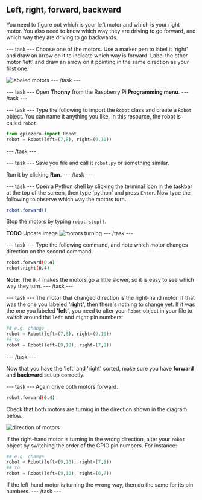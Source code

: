 ## Left, right, forward, backward

You need to figure out which is your left motor and which is your right motor. You also need to know which way they are driving to go forward, and which way they are driving to go backwards.

--- task ---
Choose one of the motors. Use a marker pen to label it 'right' and draw an arrow on it to indicate which way is forward. Label the other motor 'left' and draw an arrow on it pointing in the same direction as your first one.

![labeled motors](images/motors_labelled.jpg)
--- /task ---

--- task ---
Open **Thonny** from the Raspberry Pi **Programming menu**. 
--- /task ---

--- task ---
Type the following to import the `Robot` class and create a `Robot` object. You can name it anything you like. In this resource, the robot is called `robot`.

```python
from gpiozero import Robot
robot = Robot(left=(7,8), right=(9,10))
```
--- /task ---

--- task ---
Save you file and call it `robot.py` or something similar. 

Run it by clicking **Run**.
--- /task ---

--- task ---
Open a Python shell by clicking the terminal icon in the taskbar at the top of the screen, then type 'python' and press `Enter`. Now type the following to observe which way the motors turn.

```bash
robot.forward()
```

Stop the motors by typing `robot.stop()`.

**TODO** Update image
![motors turning](images/motor-test.gif)
--- /task ---

--- task ---
Type the following command, and note which motor changes direction on the second command. 

```bash
robot.forward(0.4)
robot.right(0.4)
```
**Note**: The `0.4` makes the motors go a little slower, so it is easy to see which way they turn.
--- /task ---

--- task ---
The motor that changed direction is the right-hand motor. If that was the one you labeled **'right'**, then there's nothing to change yet. If it was the one you labeled **'left'**, you need to alter your `Robot` object in your file to switch around the `left` and `right` pin numbers:


```python
## e.g. change
robot = Robot(left=(7,8), right=(9,10))
## to
robot = Robot(left=(9,10), right=(7,8))
```
--- /task --- 

Now that you have the 'left' and 'right' sorted, make sure you have **forward** and **backward** set up correctly.

--- task ---
Again drive both motors forward.

```bash
robot.forward(0.4)
```

Check that both motors are turning in the direction shown in the diagram below.

![direction of motors](images/motor_direction.png)

If the right-hand motor is turning in the wrong direction, alter your `robot` object by switching the order of the GPIO pin numbers. For instance:

```python
## e.g. change
robot = Robot(left=(9,10), right=(7,8))
## to
robot = Robot(left=(9,10), right=(8,7))
```

If the left-hand motor is turning the wrong way, then do the same for its pin numbers.
--- /task ---
